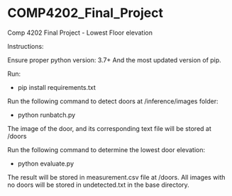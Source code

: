 # COMP4202_Final_Project
Comp 4202 Final Project - Lowest Floor elevation

Instructions:

Ensure proper python version: 3.7+
And the most updated version of pip.

Run:
  - pip install requirements.txt

Run the following command to detect doors at /inference/images folder:
  - python runbatch.py
  
The image of the door, and its corresponding text file will be stored at /doors

Run the following command to determine the lowest door elevation:
  - python evaluate.py

The result will be stored in measurement.csv file at /doors. All images with no doors will be stored in undetected.txt in the base directory.
